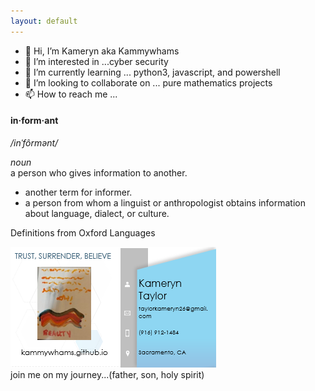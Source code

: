 ```yaml
---
layout: default
---
```


- 👋 Hi, I’m Kameryn aka Kammywhams  
- 👀 I’m interested in ...cyber security  
- 🌱 I’m currently learning ... python3, javascript, and powershell  
- 💞️ I’m looking to collaborate on ... pure mathematics projects  
- 📫 How to reach me ...   
<!---
kammywhams/kammywhams is a ✨ special ✨ repository because its `README.md` (this file) appears on your GitHub profile.
You can click the Preview link to take a look at your changes.
--->

#### in·form·ant  
*/inˈfôrmənt/*  
  
*noun*  
a person who gives information to another.  
- another term for informer.  
- a person from whom a linguist or anthropologist obtains information about language, dialect, or culture.  
  
Definitions from Oxford Languages  

![businesscards](/assets/bc5.PNG)  
join me on my journey...(father, son, holy spirit)  
